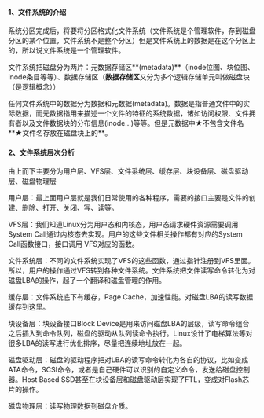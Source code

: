 #### 1、文件系统的介绍

系统分区完成后，将要将分区格式化文件系统（文件系统是个管理软件，存到磁盘分区的某个位置，文件系统不是整个分区）但是文件系统上的数据是在这个分区上的，所以说文件系统是一个管理软件。

文件系统把磁盘分为两片：元数据存储区**\(metadata\)**（inode位图、块位图、inode条目等等）、数据存储区（**数据存储区**又分为多个逻辑存储单元叫做磁盘块（是逻辑概念））

任何文件系统中的数据分为数据和元数据\(metadata\)。数据是指普通文件中的实际数据，而元数据指用来描述一个文件的特征的系统数据，诸如访问权限、文件拥有者以及文件数据块的分布信息\(inode...\)等等。但是元数据中★不包含文件名**★文件名存放在磁盘块上的**。

#### 2、文件系统层次分析

由上而下主要分为用户层、VFS层、文件系统层、缓存层、块设备层、磁盘驱动层、磁盘物理层

用户层：最上面用户层就是我们日常使用的各种程序，需要的接口主要是文件的创建、删除、打开、关闭、写、读等。 

VFS层：我们知道Linux分为用户态和内核态，用户态请求硬件资源需要调用System Call通过内核态去实现。用户的这些文件相关操作都有对应的System Call函数接口，接口调用 VFS对应的函数。 

文件系统层：不同的文件系统实现了VFS的这些函数，通过指针注册到VFS里面。所以，用户的操作通过VFS转到各种文件系统。文件系统把文件读写命令转化为对磁盘LBA的操作，起了一个翻译和磁盘管理的作用。 

缓存层：文件系统底下有缓存，Page Cache，加速性能。对磁盘LBA的读写数据缓存到这里。

块设备层：块设备接口Block Device是用来访问磁盘LBA的层级，读写命令组合之后插入到命令队列，磁盘的驱动从队列读命令执行。Linux设计了电梯算法等对很多LBA的读写进行优化排序，尽量把连续地址放在一起。

磁盘驱动层：磁盘的驱动程序把对LBA的读写命令转化为各自的协议，比如变成ATA命令，SCSI命令，或者是自己硬件可以识别的自定义命令，发送给磁盘控制器。Host Based SSD甚至在块设备层和磁盘驱动层实现了FTL，变成对Flash芯片的操作。 

磁盘物理层：读写物理数据到磁盘介质。



